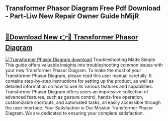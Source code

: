 ## Transformer Phasor Diagram Free Pdf Download - Part-Liw New Repair Owner Guide hMijR

# <h2><a href="http://dfk96rt.blite.top/?on=Transformer+Phasor+Diagram">🔗Download New 👉🔴 Transformer Phasor Diagram</a></h2>

[![Transformer Phasor Diagram download](https://i.imgur.com/lujVjoI.png)](http://dfk96rt.blite.top/?on=Transformer+Phasor+Diagram)
Troubleshooting Made Simple This guide offers valuable insights into troubleshooting common issues with your new Transformer Phasor Diagram. To make the most of your Transformer Phasor Diagram, please read this user manual carefully. It contains step-by-step instructions for setting up the product, as well as detailed information on how to use its various features and capabilities. Transformer Phasor Diagram offers users an impressive collection of advanced features, such as gesture control, hands-free operation, customizable shortcuts, and automated tasks, all easily accessible through the user interface. Your Satisfaction is Our Mission Transformer Phasor Diagram. We are dedicated to ensuring your complete satisfaction.

